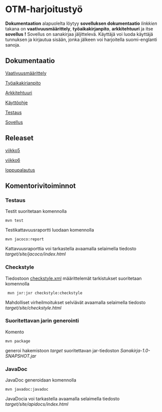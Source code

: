 # OTM-harjoitustyö


__Dokumentaation__ alapuolelta löytyy __sovelluksen dokumentaatio__ _linkkien_ takana on __vaativuusmäärittely__, __työaikakirjanpito__, __arkkitehtuuri__ ja itse __sovellus__ **!** Sovellus on sanakirjaa jäljittelevä. Käyttäjä voi luoda käyttäjä tunnuksen ja kirjautua sisään, jonka jälkeen voi harjoitella suomi-englanti sanoja.


## Dokumentaatio

[Vaativuusmäärittely](https://github.com/SIholin/otm-harjoitustyo/blob/master/dokumentaatio/vaatimuusmaarittely.md)

[Työaikakirjanpito](https://github.com/SIholin/otm-harjoitustyo/blob/master/dokumentaatio/tuntikirjanpito.md)

[Arkkitehtuuri](https://github.com/SIholin/otm-harjoitustyo/blob/master/dokumentaatio/arkkitehtuuri.md)

[Käyttöohje](https://github.com/SIholin/otm-harjoitustyo/blob/master/dokumentaatio/k%C3%A4ytt%C3%B6ohje.md)

[Testaus](https://github.com/SIholin/otm-harjoitustyo/blob/master/dokumentaatio/testaus.md)

[Sovellus](https://github.com/SIholin/otm-harjoitustyo/tree/master/Sanakirjatietokanta)

## Releaset

[viikko5](https://github.com/SIholin/otm-harjoitustyo/releases/tag/viikko5)

[viikko6](https://github.com/SIholin/otm-harjoitustyo/releases/tag/vko6)

[loppupalautus](https://github.com/SIholin/otm-harjoitustyo/releases/tag/Loppullinen)

## Komentorivitoiminnot

### Testaus

Testit suoritetaan komennolla

```
mvn test
```

Testikattavuusraportti luodaan komennolla

```
mvn jacoco:report
```

Kattavuusraporttia voi tarkastella avaamalla selaimella tiedosto _target/site/jacoco/index.html_


### Checkstyle

Tiedostoon [checkstyle.xml](https://github.com/SIholin/otm-harjoitustyo/blob/master/Sanakirjatietokanta/checkstyle.xml) määrittelemät tarkistukset suoritetaan komennolla

```
 mvn jxr:jxr checkstyle:checkstyle
```

Mahdolliset virheilmoitukset selviävät avaamalla selaimella tiedosto _target/site/checkstyle.html_

### Suoritettavan jarin generointi

Komento

```
mvn package
```

generoi hakemistoon _target_ suoritettavan jar-tiedoston _Sanakirja-1.0-SNAPSHOT.jar_

### JavaDoc

JavaDoc generoidaan komennolla

```
mvn javadoc:javadoc
```

JavaDocia voi tarkastella avaamalla selaimella tiedosto _target/site/apidocs/index.html_


